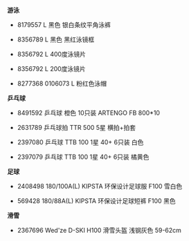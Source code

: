 **游泳**

- 8179557 L 黑色 银白条纹平角泳裤

- 8356789 L 黑色 黑红泳镜框

- 8356792 L 400度泳镜片

- 8356792 L 200度泳镜片

- 8277368 0106073 L 粉红色泳帽


**乒乓球**

- 8491592 乒乓球 橙色 10只装 ARTENGO FB 800*10

- 2631789 乒乓球拍 TTR 500 5星 横拍+拍套

- 2397080 乒乓球 TTB 100 1星 40+ 6只装 白色

- 2397079 乒乓球 TTB 100 1星 40+ 6只装 橘黄色


**足球**

- 2408498 180/100A(L) KIPSTA 环保设计足球服 F100 雪白色

- 569428 180/88A(L) KIPSTA 环保设计足球短裤 F100 黑色


**滑雪**

- 2367696 Wed'ze D-SKI H100 滑雪头盔 浅钢灰色 59-62cm